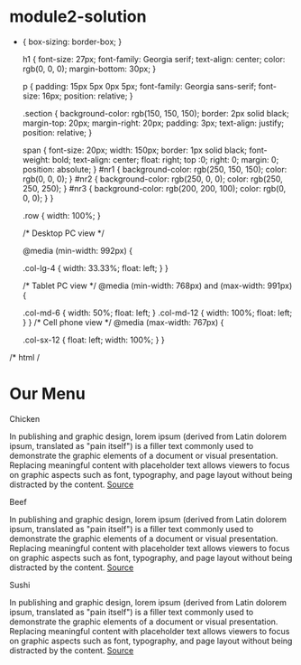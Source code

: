 # module2-solution
* {
    box-sizing: border-box;
  }
  
  h1 {
      font-size: 27px;
      font-family: Georgia serif;
      text-align: center;
      color: rgb(0, 0, 0);
      margin-bottom: 30px;
  }
  
  p {
      padding: 15px 5px 0px 5px;
      font-family: Georgia sans-serif;
      font-size: 16px;
      position: relative;
  }
  
  .section { 
      background-color: rgb(150, 150, 150);
         border: 2px solid black;
         margin-top: 20px; 
         margin-right: 20px; 
         padding: 3px;
         text-align: justify;
         position: relative;
   }
  
  span {
      font-size: 20px;
      width: 150px;
      border: 1px solid black;
      font-weight: bold;
      text-align: center;
      float: right; top :0; right: 0; margin: 0;
      position: absolute;
  }
  #nr1 {
      background-color: rgb(250, 150, 150);
      color: rgb(0, 0, 0);
  }
  #nr2 {
      background-color: rgb(250, 0, 0);
      color: rgb(250, 250, 250);
  }
  #nr3 {
      background-color: rgb(200, 200, 100);
      color: rgb(0, 0, 0);
  }
  }
  
  .row {
      width: 100%;
  }
  
  /* Desktop PC view */
  
  @media (min-width: 992px) {
  
    .col-lg-4 {
      width: 33.33%;
      float: left;
      }
  }
  
  /* Tablet PC view */
  @media (min-width: 768px) and (max-width: 991px) {
  
    .col-md-6 {
      width: 50%;
      float: left;
    }
    .col-md-12 {
      width: 100%;
      float: left;
    }
  }
  /* Cell phone view */
  @media (max-width: 767px)  {
  
    .col-sx-12 {
        float: left;
      width: 100%;
    }
  }
  
  
  
  
  
 /* html /
 
 <!doctype html>
<html>
<head>
<link rel="stylesheet" href="module2styles.css">
<meta charset="utf-8">
<meta name='viewport' content='width=device-width, initial-scale=1'>
<title>Module 2 solution</title>
</head>
<body>
<h1>Our Menu</h1>
<div class='row'>
	<div class='col-lg-4 col-md-6 sx-12'>
		<div class='section'>
			<span id='nr1'>Chicken</span>
				<p>In publishing and graphic design, 
                    lorem ipsum (derived from Latin 
                    dolorem ipsum, translated as "pain itself")
                    is a filler text commonly used to demonstrate 
                    the graphic elements of a document or visual 
                    presentation. Replacing meaningful content with 
                    placeholder text allows viewers to focus on graphic 
                    aspects such as font, typography, and page layout 
                    without being distracted by the content.
                     <a href='https://en.wikipedia.org/wiki/Lorem_ipsum' 
                     target='blank' title='Source'>Source</a></p>
		</div>
	</div>
	<div class='col-lg-4 col-md-6 sx-12'>
		<div class='section'>
			<span id='nr2'>Beef</span>
				<p>In publishing and graphic design, lorem ipsum 
                    (derived from Latin dolorem ipsum, translated as 
                    "pain itself") is a filler text commonly used to 
                    demonstrate the graphic elements of a document or
                    visual presentation. Replacing meaningful content 
                    with placeholder text allows viewers to focus on 
                    graphic aspects such as font, typography, and page 
                    layout without being distracted by the content. 
                    <a href='https://en.wikipedia.org/wiki/Lorem_ipsum' 
                    target='blank' title='Source'>Source</a></p>
		</div>
	</div>
	<div class='col-lg-4 col-md-12 sx-12'>
		<div class='section'>
			<span id='nr3'>Sushi</span>
				<p>In publishing and graphic design, lorem ipsum 
                    (derived from Latin dolorem ipsum, translated 
                    as "pain itself") is a filler text commonly used to
                     demonstrate the graphic elements of a document or 
                     visual presentation. Replacing meaningful content 
                     with placeholder text allows viewers to focus on 
                     graphic aspects such as font, typography, and page 
                     layout without being distracted by the content.
                      <a href='https://en.wikipedia.org/wiki/Lorem_ipsum' 
                      target='blank' title='Source'>Source</a></p>
		</div>
	</div>
</div>
</body>
</html>
 
